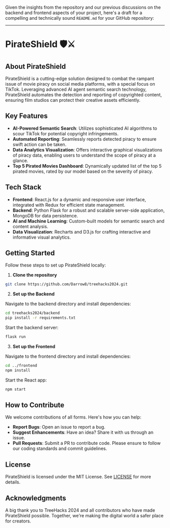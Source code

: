 Given the insights from the repository and our previous discussions on the backend and frontend aspects of your project, here's a draft for a compelling and technically sound `README.md` for your GitHub repository:

---

# PirateShield 🛡️⚔️

## About PirateShield

PirateShield is a cutting-edge solution designed to combat the rampant issue of movie piracy on social media platforms, with a special focus on TikTok. Leveraging advanced AI agent semantic search technology, PirateShield automates the detection and reporting of copyrighted content, ensuring film studios can protect their creative assets efficiently.

## Key Features

- **AI-Powered Semantic Search**: Utilizes sophisticated AI algorithms to scour TikTok for potential copyright infringements.
- **Automated Reporting**: Seamlessly reports detected piracy to ensure swift action can be taken.
- **Data Analytics Visualization**: Offers interactive graphical visualizations of piracy data, enabling users to understand the scope of piracy at a glance.
- **Top 5 Pirated Movies Dashboard**: Dynamically updated list of the top 5 pirated movies, rated by our model based on the severity of piracy.

## Tech Stack

- **Frontend**: React.js for a dynamic and responsive user interface, integrated with Redux for efficient state management.
- **Backend**: Python Flask for a robust and scalable server-side application, MongoDB for data persistence.
- **AI and Machine Learning**: Custom-built models for semantic search and content analysis.
- **Data Visualization**: Recharts and D3.js for crafting interactive and informative visual analytics.

## Getting Started

Follow these steps to set up PirateShield locally:

1. **Clone the repository**

```bash
git clone https://github.com/Darrow8/treehacks2024.git
```

2. **Set up the Backend**

Navigate to the backend directory and install dependencies:

```bash
cd treehacks2024/backend
pip install -r requirements.txt
```

Start the backend server:

```bash
flask run
```

3. **Set up the Frontend**

Navigate to the frontend directory and install dependencies:

```bash
cd ../frontend
npm install
```

Start the React app:

```bash
npm start
```

## How to Contribute

We welcome contributions of all forms. Here's how you can help:

- **Report Bugs**: Open an issue to report a bug.
- **Suggest Enhancements**: Have an idea? Share it with us through an issue.
- **Pull Requests**: Submit a PR to contribute code. Please ensure to follow our coding standards and commit guidelines.

## License

PirateShield is licensed under the MIT License. See [LICENSE](LICENSE) for more details.

## Acknowledgments

A big thank you to TreeHacks 2024 and all contributors who have made PirateShield possible. Together, we're making the digital world a safer place for creators.
